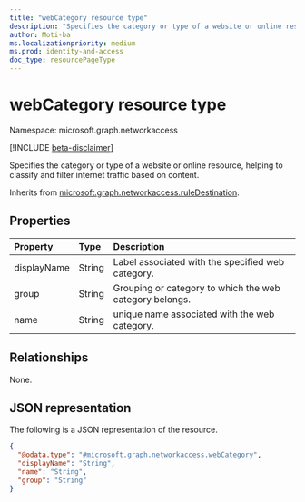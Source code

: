 ```yaml
---
title: "webCategory resource type"
description: "Specifies the category or type of a website or online resource, helping to classify and filter internet traffic based on content."
author: Moti-ba
ms.localizationpriority: medium
ms.prod: identity-and-access
doc_type: resourcePageType
---
```


# webCategory resource type

Namespace: microsoft.graph.networkaccess

[!INCLUDE [beta-disclaimer](../../includes/beta-disclaimer.md)]

Specifies the category or type of a website or online resource, helping to classify and filter internet traffic based on content.


Inherits from [microsoft.graph.networkaccess.ruleDestination](../resources/networkaccess-ruledestination.md).

## Properties
|Property|Type|Description|
|:---|:---|:---|
|displayName|String|Label associated with the specified web category.|
|group|String|Grouping or category to which the web category belongs.|
|name|String|unique name associated with the web category.|

## Relationships
None.

## JSON representation
The following is a JSON representation of the resource.
<!-- {
  "blockType": "resource",
  "@odata.type": "microsoft.graph.networkaccess.webCategory"
}
-->
``` json
{
  "@odata.type": "#microsoft.graph.networkaccess.webCategory",
  "displayName": "String",
  "name": "String",
  "group": "String"
}
```

